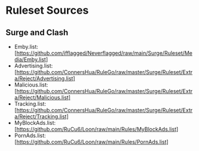 # Ruleset Sources

## Surge and Clash

- Emby.list: [https://github.com/ifflagged/Neverflagged/raw/main/Surge/Ruleset/Media/Emby.list]
- Advertising.list: [https://github.com/ConnersHua/RuleGo/raw/master/Surge/Ruleset/Extra/Reject/Advertising.list]
- Malicious.list: [https://github.com/ConnersHua/RuleGo/raw/master/Surge/Ruleset/Extra/Reject/Malicious.list]
- Tracking.list: [https://github.com/ConnersHua/RuleGo/raw/master/Surge/Ruleset/Extra/Reject/Tracking.list]
- MyBlockAds.list: [https://github.com/RuCu6/Loon/raw/main/Rules/MyBlockAds.list]
- PornAds.list: [https://github.com/RuCu6/Loon/raw/main/Rules/PornAds.list]
